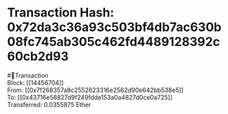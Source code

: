 
Transaction Hash: 0x72da3c36a93c503bf4db7ac630b08fc745ab305c462fd4489128392c60cb2d93
====================================================================================
  
#💸Transaction  
Block: [[14456704]]  
From: [[0x7f268357a8c2552623316e2562d90e642bb538e5]]  
To: [[0x43716e58827d9f249fdde153a0a4827d0ce0a725]]  
Transferred: 0.0355875 Ether